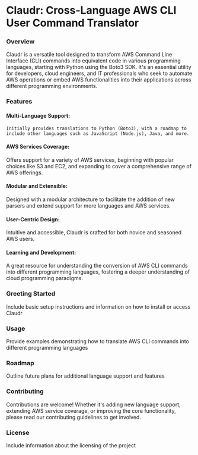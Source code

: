 # Claudr: Cross-Language AWS CLI User Command Translator 

### Overview 

Claudr is a versatile tool designed to transform AWS Command Line Interface (CLI) commands into equivalent code in various programming languages, starting with Python using the Boto3 SDK. It's an essential utility for developers, cloud engineers, and IT professionals who seek to automate AWS operations or embed AWS functionalities into their applications across different programming environments.

### Features 

#### Multi-Language Support: 
```
Initially provides translations to Python (Boto3), with a roadmap to include other languages such as JavaScript (Node.js), Java, and more.
```
#### AWS Services Coverage: 

Offers support for a variety of AWS services, beginning with popular choices like S3 and EC2, and expanding to cover a comprehensive range of AWS offerings.

#### Modular and Extensible: 

Designed with a modular architecture to facilitate the addition of new parsers and extend support for more languages and AWS services.

#### User-Centric Design: 

Intuitive and accessible, Claudr is crafted for both novice and seasoned AWS users.

#### Learning and Development: 

A great resource for understanding the conversion of AWS CLI commands into different programming languages, fostering a deeper understanding of cloud programming paradigms.
 
### Greeting Started 

Include basic setup instructions and information on how to install or access Claudr

### Usage

Provide examples demonstrating how to translate AWS CLI commands into different programming languages

### Roadmap

Outline future plans for additional language support and features

### Contributing 

Contributions are welcome! Whether it's adding new language support, extending AWS service coverage, or improving the core functionality, please read our contributing guidelines to get involved.

### License

Include information about the licensing of the project